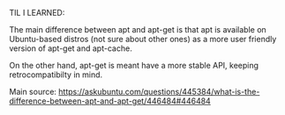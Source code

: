 TIL I LEARNED:

The main difference between apt and apt-get is that apt is available on Ubuntu-based distros (not sure about other ones) as
a more user friendly version of apt-get and apt-cache.

On the other hand, apt-get is meant have a more stable API, keeping retrocompatibilty in mind.

Main source: https://askubuntu.com/questions/445384/what-is-the-difference-between-apt-and-apt-get/446484#446484

